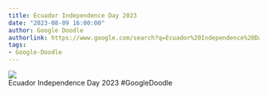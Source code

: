 ```yaml
---
title: Ecuador Independence Day 2023
date: "2023-08-09 16:00:00"
author: Google Doodle
authorlink: https://www.google.com/search?q=Ecuador%20Independence%20Day%202023
tags:
- Google-Doodle
---
```

<img src="https://www.google.com/logos/doodles/2023/ecuador-independence-day-2023-6753651837109916-law.gif" referrerpolicy="no-referrer"><br>Ecuador Independence Day 2023 #GoogleDoodle